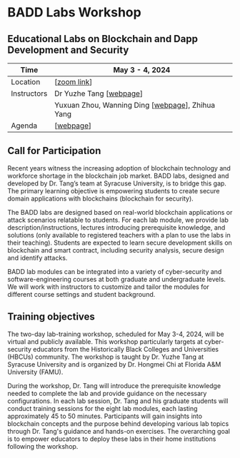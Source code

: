 BADD Labs Workshop
===

Educational Labs on Blockchain and Dapp Development and Security
---

| Time | May 3 - 4, 2024 |
| ---  | --- |
| Location | [[zoom link](https://syracuseuniversity.zoom.us/j/7254599273#success)]  |
| Instructors | Dr Yuzhe Tang [[webpage](tristartom.github.io)] |
| | Yuxuan Zhou, Wanning Ding [[webpage](dwn1998.github.io)], Zhihua Yang |
| Agenda | [[webpage](https://docs.google.com/document/d/1xls05FwT0dSAkcqPN0dLUl_ZedAVPMZzxci2Am8CBZE/edit?usp=sharing)] |

Call for Participation
---

Recent years witness the increasing adoption of blockchain technology and workforce shortage in the blockchain job market. BADD labs, designed and developed by Dr. Tang’s team at Syracuse University, is to bridge this gap. The primary learning objective is empowering students to create secure domain applications with blockchains (blockchain for security).

The BADD labs are designed based on real-world blockchain applications or attack scenarios relatable to students. For each lab module, we provide lab description/instructions, lectures introducing prerequisite knowledge, and solutions (only available to registered teachers with a plan to use the labs in their teaching). Students are expected to learn secure development skills on blockchain and smart contract, including security analysis, secure design and identify attacks.

BADD lab modules can be integrated into a variety of cyber-security and software-engineering courses at both graduate and undergraduate levels. We will work with instructors to customize and tailor the modules for different course settings and student background.

Training objectives
---

The two-day lab-training workshop, scheduled for May 3-4, 2024, will be virtual and publicly available. This workshop particularly targets at cyber-security educators from the Historically Black Colleges and Universities (HBCUs) community. The workshop is taught by Dr. Yuzhe Tang at Syracuse University and is organized by Dr. Hongmei Chi at Florida A&M University (FAMU).

During the workshop, Dr. Tang will introduce the prerequisite knowledge needed to complete the lab and provide guidance on the necessary configurations. In each lab session, Dr. Tang and his graduate students will conduct training sessions for the eight lab modules, each lasting approximately 45 to 50 minutes. Participants will gain insights into blockchain concepts and the purpose behind developing various lab topics through Dr. Tang's guidance and hands-on exercises. The overarching goal is to empower educators to deploy these labs in their home institutions following the workshop.


